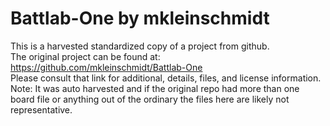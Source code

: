 
# Battlab-One by mkleinschmidt  
This is a harvested standardized copy of a project from github.  
The original project can be found at:  
https://github.com/mkleinschmidt/Battlab-One  
Please consult that link for additional, details, files, and license information.  
Note: It was auto harvested and if the original repo had more than one board file or anything out of the ordinary the files here are likely not representative.  
    